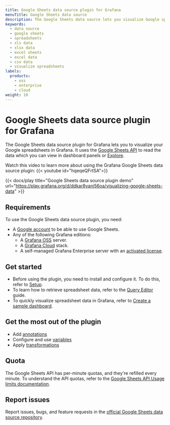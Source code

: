 ```yaml
---
title: Google Sheets data source plugin for Grafana
menuTitle: Google Sheets data source
description: The Google Sheets data source lets you visualize Google spreadsheet data in Grafana dashboards.
keywords:
  - data source
  - google sheets
  - spreadsheets
  - xls data
  - xlsx data
  - excel sheets
  - excel data
  - csv data
  - visualize spreadsheets
labels:
  products:
    - oss
    - enterprise
    - cloud
weight: 10
---
```


# Google Sheets data source plugin for Grafana

The Google Sheets data source plugin for Grafana lets you to visualize your Google spreadsheets in Grafana.
It uses the [Google Sheets API](https://developers.google.com/workspace/sheets/api/guides/concepts) to read the data which you can view in dashboard panels or [Explore](https://grafana.com/docs/grafana/latest/explore/).

Watch this video to learn more about using the Grafana Google Sheets data source plugin:  {{< youtube id="hqeqeQFrtSA">}}

{{< docs/play title="Google Sheets data source plugin demo" url="https://play.grafana.org/d/ddkar8yanj56oa/visualizing-google-sheets-data" >}}

## Requirements

To use the Google Sheets data source plugin, you need:

- A [Google account](https://support.google.com/accounts/answer/27441?hl=en) to be able to use Google Sheets.
- Any of the following Grafana editions:
  - A [Grafana OSS](https://grafana.com/oss/grafana/) server.
  - A [Grafana Cloud](https://grafana.com/pricing/) stack.
  - A self-managed Grafana Enterprise server with an [activated license](/docs/grafana/latest/administration/enterprise-licensing/).

## Get started

- Before using the plugin, you need to install and configure it. To do this, refer to [Setup](./setup/).
- To learn how to retrieve spreadsheet data, refer to the [Query Editor](./query-editor/) guide.
- To quickly visualize spreadsheet data in Grafana, refer to [Create a sample dashboard](./create-a-sample-dashboard/).

## Get the most out of the plugin

- Add [annotations](/docs/grafana/latest/dashboards/build-dashboards/annotate-visualizations/)
- Configure and use [variables](https://grafana.com/docs/grafana/latest/dashboards/variables/)
- Apply [transformations](/docs/grafana/latest/panels-visualizations/query-transform-data/transform-data/)

## Quota

The Google Sheets API has per-minute quotas, and they're refilled every minute.
To understand the API quotas, refer to the [Google Sheets API Usage limits documentation](https://developers.google.com/sheets/api/limits).

## Report issues

Report issues, bugs, and feature requests in the [official Google Sheets data source repository](https://github.com/grafana/google-sheets-datasource/issues).
